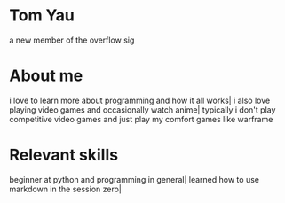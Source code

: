 # Tom Yau
a new member of the overflow sig
# About me
i love to learn more about programming and how it all works|
i also love playing video games and occasionally watch anime|
typically i don't play competitive video games and just play my comfort games like warframe
# Relevant skills
beginner at python and programming in general|
learned how to use markdown in the session zero|
